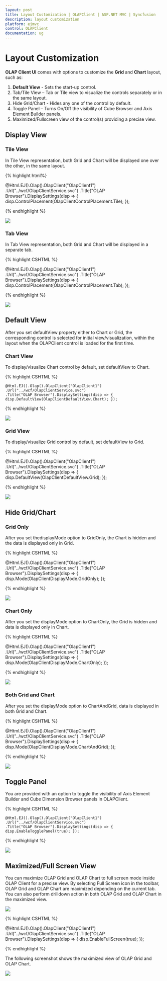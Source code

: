 ```yaml
---
layout: post
title: Layout Customization | OLAPClient | ASP.NET MVC | Syncfusion
description: layout customization
platform: ejmvc
control: OLAPClient
documentation: ug
---
```


# Layout Customization

**OLAP Client UI** comes with options to customize the **Grid** and **Chart** layout, such as:

1. **Default View** - Sets the start-up control. 
2. Tab/Tile View – Tab or Tile view to visualize the controls separately or in the same layout. 
3. Hide Grid/Chart - Hides any one of the control by default. 
4. Toggle Panel – Turns On/Off the visibility of Cube Browser and Axis Element Builder panels.  
5. Maximized/Fullscreen view of the control(s) providing a precise view.

## Display View


### Tile View

In Tile View representation, both Grid and Chart will be displayed one over the other, in the same layout. 

{% highlight html%}

@Html.EJ().Olap().OlapClient("OlapClient1")
.Url("../wcf/OlapClientService.svc")
.Title("OLAP Browser").DisplaySettings(disp => { disp.ControlPlacement(OlapClientControlPlacement.Tile); });

{% endhighlight %}

![](Layout-Customization_images/Layout-Customization_img1.png)

### Tab View

In Tab View representation, both Grid and Chart will be displayed in a separate tab.


{% highlight CSHTML %}

@Html.EJ().Olap().OlapClient("OlapClient1")
.Url("../wcf/OlapClientService.svc")
.Title("OLAP Browser").DisplaySettings(disp => { disp.ControlPlacement(OlapClientControlPlacement.Tab); });

{% endhighlight %}

![](Layout-Customization_images/Layout-Customization_img2.png)

## Default View

After you set defaultView property either to Chart or Grid, the corresponding control is selected for initial view/visualization, within the layout when the OLAPClient control is loaded for the first time. 

### Chart View

To display/visualize Chart control by default, set defaultView to Chart.


{% highlight CSHTML %}

	@Html.EJ().Olap().OlapClient("OlapClient1")
	.Url("../wcf/OlapClientService.svc")
	.Title("OLAP Browser").DisplaySettings(disp => { disp.DefaultView(OlapClientDefaultView.Chart); });

{% endhighlight %}

![](Layout-Customization_images/Layout-Customization_img3.png)

### Grid View

To display/visualize Grid control by default, set defaultView to Grid.


{% highlight CSHTML %}

@Html.EJ().Olap().OlapClient("OlapClient1")
.Url("../wcf/OlapClientService.svc")
.Title("OLAP Browser").DisplaySettings(disp => { disp.DefaultView(OlapClientDefaultView.Grid); });

{% endhighlight %}

![](Layout-Customization_images/Layout-Customization_img4.png)

## Hide Grid/Chart

### Grid Only

After you set thedisplayMode option to GridOnly, the Chart is hidden and the data is displayed only in Grid.


{% highlight CSHTML %}

@Html.EJ().Olap().OlapClient("OlapClient1")
.Url("../wcf/OlapClientService.svc")
.Title("OLAP Browser").DisplaySettings(disp => { disp.Mode(OlapClientDisplayMode.GridOnly); });

{% endhighlight %}

![](Layout-Customization_images/Layout-Customization_img5.png)


### Chart Only

After you set the displayMode option to ChartOnly, the Grid is hidden and data is displayed only in Chart.


{% highlight CSHTML %}

@Html.EJ().Olap().OlapClient("OlapClient1")
.Url("../wcf/OlapClientService.svc")
.Title("OLAP Browser").DisplaySettings(disp => { disp.Mode(OlapClientDisplayMode.ChartOnly); });

{% endhighlight %}

![](Layout-Customization_images/Layout-Customization_img6.png)

### Both Grid and Chart

After you set the displayMode option to ChartAndGrid, data is displayed in both Grid and Chart.


{% highlight CSHTML %}

@Html.EJ().Olap().OlapClient("OlapClient1")
.Url("../wcf/OlapClientService.svc")
.Title("OLAP Browser").DisplaySettings(disp => { disp.Mode(OlapClientDisplayMode.ChartAndGrid); });

{% endhighlight %}

![](Layout-Customization_images/Layout-Customization_img7.png)

## Toggle Panel

You are provided with an option to toggle the visibility of Axis Element Builder and Cube Dimension Browser panels in OLAPClient.

{% highlight CSHTML %}

	@Html.EJ().Olap().OlapClient("OlapClient1")
	.Url("../wcf/OlapClientService.svc")
	.Title("OLAP Browser").DisplaySettings(disp => { disp.EnableTogglePanel(true); });
	
{% endhighlight %}

![](Layout-Customization_images/Layout-Customization_img8.png)

## Maximized/Full Screen View

You can maximize OLAP Grid and OLAP Chart to full screen mode inside OLAP Client for a precise view. By selecting Full Screen icon in the toolbar, OLAP Grid and OLAP Chart are maximized depending on the current tab. You can also perform drilldown action in both OLAP Grid and OLAP Chart in the maximized view.

![](Layout-Customization_images/Layout-Customization_img9.png)


{% highlight CSHTML %}

@Html.EJ().Olap().OlapClient("OlapClient1")
.Url("../wcf/OlapClientService.svc")
.Title("OLAP Browser").DisplaySettings(disp => { disp.EnableFullScreen(true); });

{% endhighlight %}

The following screenshot shows the maximized view of OLAP Grid and OLAP Chart.

![](Layout-Customization_images/Layout-Customization_img10.png)